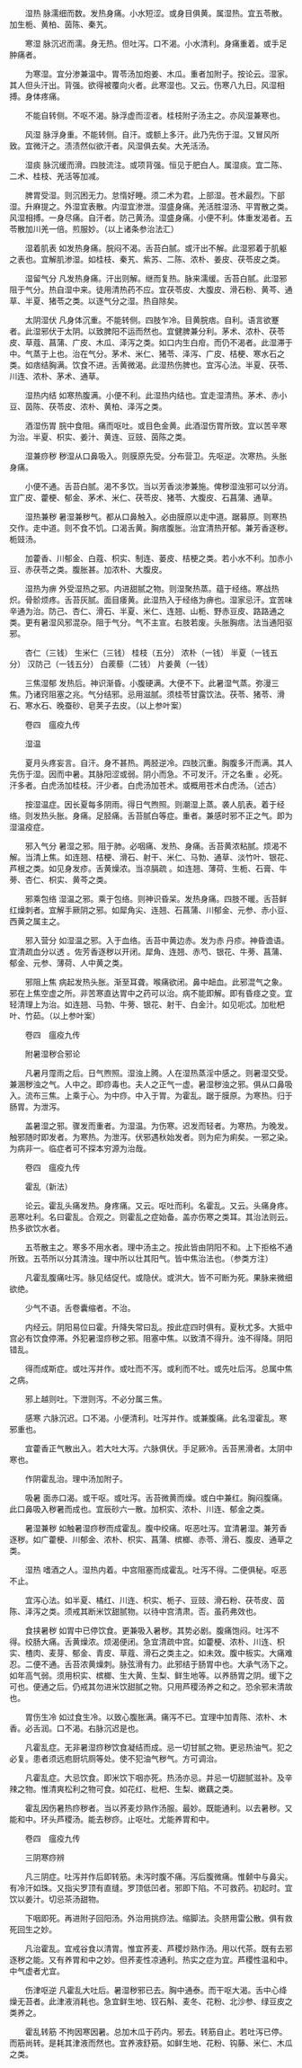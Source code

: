 <!-- { "loadSidebar": true } -->
　　湿热 脉濡细而数。发热身痛。小水短涩。或身目俱黄。属湿热。宜五苓散。加生栀、黄柏、茵陈、秦艽。

　　寒湿 脉沉迟而濡。身无热。但吐泻。口不渴。小水清利。身痛重着。或手足肿痛者。

　　为寒湿。宜分渗兼温中。胃苓汤加炮姜、木瓜。重者加附子。按论云。湿家。其人但头汗出。背强。欲得被覆向火者。此寒湿也。又云。伤寒八九日。风湿相搏。身体疼痛。

　　不能自转侧。不呕不渴。脉浮虚而涩者。桂枝附子汤主之。亦风湿兼寒也。

　　风湿 脉浮身重。不能转侧。自汗。或额上多汗。此乃先伤于湿。又冒风所致。宜微汗之。渍渍然似欲汗者。风湿俱去矣。大羌活汤。

　　湿痰 脉沉缓而滑。四肢流注。或项背强。恒见于肥白人。属湿痰。宜二陈、二术、桂枝、羌活等加减。

　　脾胃受湿。则沉困无力。怠惰好睡。须二术为君。上部湿。苍术最烈。下部湿。升麻提之。外湿宜表散。内湿宜渗泄。湿盛身痛。羌活胜湿汤、平胃散之类。风湿相搏。一身尽痛。自汗者。防己黄汤。湿盛身痛。小便不利。体重发渴者。五苓散加川羌一倍。煎服妙。（以上诸条参治法汇）

　　湿着肌表 如发热身痛。脘闷不渴。舌苔白腻。或汗出不解。此湿邪着于肌躯之表也。宜解肌渗湿。如桂枝、秦艽、紫苏、二陈、浓朴、姜皮、茯苓皮之类。

　　湿留气分 凡发热身痛。汗出则解。继而复热。脉来濡缓。舌苔白腻。此湿邪阻于气分。热自湿中来。徒用清热药不应。宜茯苓皮、大腹皮、滑石粉、黄芩、通草、半夏、猪苓之类。以逐气分之湿。热自除矣。

　　太阴湿伏 凡身体沉重。不能转侧。四肢乍冷。目黄脘痞。自利。语言欲蹇者。此湿邪伏于太阴。以致脾阳不运而然也。宜健脾兼分利。茅术、浓朴、茯苓皮、草蔻、菖蒲、广皮、木瓜、泽泻之类。如口内生白疳。而仍不渴者。此湿滞于中。气蒸于上也。治在气分。茅术、米仁、猪苓、泽泻、广皮、桔梗、寒水石之类。如痞结胸满。饮食不进。舌黄微渴。此湿热伤脾也。宜泻心法。半夏、茯苓、川连、浓朴、茅术、通草。

　　湿热内结 如寒热腹满。小便不利。此湿热内结也。宜走湿清热。茅术、赤小豆、茵陈、茯苓皮、浓朴、黄柏、泽泻之类。

　　酒湿伤胃 脘中食阻。痛而呕吐。或目色金黄。此酒湿伤胃所致。宜以苦辛寒为治。半夏、枳实、姜汁、黄连、豆豉、茵陈之类。

　　湿兼痧秽 秽湿从口鼻吸入。则膜原先受。分布营卫。先呕逆。次寒热。头胀身痛。

　　小便不通。舌苔白腻。渴不多饮。当以芳香淡渗兼施。俾秽湿浊邪可以分消。宜广皮、藿梗、郁金、茅术、米仁、茯苓皮、猪苓、大腹皮、石菖蒲、通草。

　　湿热兼秽 暑湿兼秽气。都从口鼻触入。必由膜原以走中道。踞募原。则寒热交作。走中道。则不食不饥。口渴舌黄。胸痞腹胀。治宜清热开郁。兼芳香逐秽。栀豉汤。

　　加藿香、川郁金、白蔻、枳实、制连、蒌皮、桔梗之类。若小水不利。加赤小豆、赤茯苓之类。腹胀甚。加浓朴、大腹皮。

　　湿热为痹 外受湿热之邪。内进甜腻之物。则湿聚热蒸。蕴于经络。寒战热炽。骨骱烦疼。舌苔灰腻。面目痿黄。此湿热入于经络为痹也。湿家忌汗。宜苦味辛通为治。防己、杏仁、滑石、半夏、米仁、连翘、山栀、野赤豆皮、路路通之类。更有暑湿风邪混杂。阻于气分。气不主宣。右肢若废。头胀胸痞。法当通阳驱邪。

　　杏仁（三钱） 生米仁（三钱） 桂枝（五分） 浓朴（一钱） 半夏（一钱五分） 汉防己（一钱五分） 白蒺藜（二钱） 片姜黄（一钱）

　　三焦湿郁 发热后。神识渐昏。小腹硬满。大便不下。此暑湿气蒸。弥漫三焦。乃诸窍阻塞之兆。气分结邪。忌用滋腻。须桂苓甘露饮法。茯苓、猪苓、滑石、寒水石、晚蚕砂、皂荚子去皮。（以上参叶案）

　　卷四　瘟疫九传

　　湿温

　　夏月头疼妄言。自汗。身不甚热。两胫逆冷。四肢沉重。胸腹多汗而满。其人先伤于湿。因而中暑。其脉阳涩或弱。阴小而急。不可发汗。汗之名重 。必死。汗多者。白虎汤加桂枝。汗少者。白虎汤加苍术。或概用苍术白虎汤。（述古）

　　按湿温症。因长夏每多阴雨。得日气煦照。则潮湿上蒸。袭人肌表。着于经络。则发热头胀。身痛。足胫痛。舌苔腻白等症。重者。兼感时邪不正之气。即为湿温疫症。

　　邪入气分 暑湿之邪。阻于肺。必咽痛、发热、身痛。舌苔黄浓粘腻。烦渴不解。当清上焦。如连翘、桔梗、滑石、射干、米仁、马勃、通草、淡竹叶、银花、芦根之类。如见身发疹。舌黄燥浓。当凉膈疏 。如连翘、薄荷、生栀、石膏、牛蒡、杏仁、枳实、黄芩之类。

　　邪乘包络 湿温之邪。乘于包络。则神识昏呆。发热身痛。四肢不暖。舌苔鲜红燥刺者。宜解手厥阴之邪。如犀角尖、连翘、石菖蒲、川郁金、元参、赤小豆、西黄之属主之。

　　邪入营分 如湿温之邪。入于血络。舌苔中黄边赤。发为赤 丹疹。神昏谵语。宜清疏血分以透 。佐芳香逐秽以开闭。犀角、连翘、赤芍、银花、牛蒡、菖蒲、郁金、元参、薄荷、人中黄之类。

　　邪阻上焦 病起发热头胀。渐至耳聋。喉痛欲闭。鼻中衄血。此邪混气之象。邪在上焦空虚之所。非苦寒直达胃中之药可以治。病不能即解。即有昏痉之变。宜轻清理上为治。如连翘、马勃、牛蒡、银花、射干、白金汁。如见呃忒。加枇杷叶、竹茹。（以上参叶案）

　　卷四　瘟疫九传

　　附暑湿秽合邪论

　　凡暑月霪雨之后。日气煦照。湿浊上腾。人在湿热蒸淫中感之。则暑湿交受。兼溷秽浊之气。人中之。即痧毒也。夫人之正气一虚。暑湿秽浊之邪。俱从口鼻吸入。流布三焦。上乘于心。为中痧。中入于胃。为霍乱。踞于膜原。为寒热。归于肠胃。为泄泻。

　　盖暑湿之邪。骤发而重者。为湿温。为伤寒。迟发而轻者。为寒热。为晚发。触邪随时即发者。为寒热。为泄泻。伏邪遇秋始发者。则为疟为痢矣。一邪之染。为病非一。临症者可不探本穷源为治哉。

　　卷四　瘟疫九传

　　霍乱（新法）

　　论云。霍乱头痛发热。身疼痛。又云。呕吐而利。名霍乱。又云。头痛身疼。恶寒吐利。名曰霍乱。合观之。则霍乱之症始备。盖亦伤寒之类耳。其治法则云。热多欲饮水者。

　　五苓散主之。寒多不用水者。理中汤主之。按此皆由阴阳不和。上下拒格不通所致。五苓所以分其清浊。理中所以壮其阳气。皆中焦治法也。（参类方注）

　　凡霍乱腹痛吐泻。脉见结促代。或隐伏。或洪大。皆不可断为死。果脉来微细欲绝。

　　少气不语。舌卷囊缩者。不治。

　　内经云。阴阳易位曰霍。升降失常曰乱。按此症四时俱有。夏秋尤多。大抵中宫必有饮食停滞。外犯暑湿痧秽之邪。阻塞中焦。以致清不得升。浊不得降。阴阳错乱。

　　得而成斯症。或吐泻并作。或吐而不泻。或利而不吐。或先吐后泻。总属中焦之病。

　　邪上越则吐。下泄则泻。不必分属三焦。

　　感寒 六脉沉迟。口不渴。小便清利。吐泻并作。或兼腹痛。此名湿霍乱。寒邪重也。

　　宜藿香正气散出入。若大吐大泻。六脉俱伏。手足厥冷。舌苔黑滑者。太阴中寒也。

　　作阴霍乱治。理中汤加附子。

　　吸暑 面赤口渴。或干呕。或吐泻。舌苔微黄而燥。或白中兼红。胸闷腹痛。此口鼻吸入秽暑而成也。宜辰砂六一散。加枳实、浓朴、川连、郁金之类。

　　暑湿兼秽 如触暑湿痧秽而成霍乱。腹中绞痛。呕恶吐泻。宜清暑湿。兼芳香逐秽。如广藿梗、川郁金、浓朴、枳实、菖蒲、槟榔、赤苓、滑石、腹皮、通草之类。

　　湿热 嗜酒之人。湿热内着。中宫阻塞而成霍乱。吐泻不得。二便俱秘。呕恶不止。

　　宜泻心法。如半夏、橘红、川连、枳实、栀子、豆豉、滑石粉、茯苓皮、茵陈、泽泻之类。须戒其断米饮甜腻物。以待中宫清肃。否。虽药弗效也。

　　食挟暑秽 如胃中已停饮食。更兼吸入暑秽。其势必剧。腹痛饱闷。吐泻不得。绞肠大痛。舌黄燥浓。烦渴便闭。急宜清疏中宫。如藿梗、浓朴、川连、枳实、楂肉、麦芽、郁金、青皮、草蔻、滑石之类主之。如未效。腹中板实。大痛难忍。二便不通。舌苔浓黄燥刺。脉弦滑有力。此邪结于肠胃中也。大承气汤下之。如年高气弱。须用枳实、槟榔、生大黄、生梨、鲜生地等。以养肠胃之阴。缓下之可也。便通之后。仍戒其勿进米饮甜腻之物。只用芦稷汤养之和之。恐余邪未清故也。

　　胃伤生冷 如过食生冷。以致心腹胀满。痛泻不已。宜理中加青陈、浓朴、木香。必舌润。口不渴。右脉沉迟是也。

　　凡霍乱症。无非暑湿痧秽饮食凝结而成。忌一切甘腻之物。更忌热油气。犯之必复。患者须远庖厨坑厕等处。使不犯油气秽气。方可调治。

　　凡霍乱症。大忌饮食。即米饮下咽亦死。热汤亦忌。并忌一切甜腻滋补。及辛辣之物。惟清爽松利之物可食。如花红、枇杷、生梨、嫩藕之类。

　　霍乱因伤暑热痧秽者。当以荞麦炒熟作汤服。最妙。既能通利。以去暑秽。又能和中。环头芦稷汤。能去秽痧。止呕吐。尤能养胃和中。

　　卷四　瘟疫九传

　　三阴寒痧辨

　　凡三阴症。吐泻并作后即转筋。未泻时腹不痛。泻后腹微痛。惟颡中与鼻尖。有冷汗如珠。又指尖罗顶有直缝。罗顶低凹者。邪即下陷。不可救药。初起时。宜饮以姜汁。切忌茶汤甜物。

　　下咽即死。再进附子回阳汤。外治用挑痧法。缩脚法。灸脐用雷公散。俱有救死回生之妙。

　　凡治霍乱。宜戒谷食以清胃。惟宜荞麦、芦稷炒熟作汤。用以代茶。既有去邪逐秽之能。又有养胃和中之妙。但荞麦性凉通利。热实之症为宜。芦稷性温和中。中气虚者尤宜。

　　伤津呕逆 凡霍乱大吐后。暑湿秽邪已去。胸中通泰。而干呕大渴。舌中心绛燥无苔者。此津液消耗也。急宜鲜生地、钗石斛、麦冬、花粉、北沙参、绿豆皮之类养之。

　　霍乱转筋 不拘因寒因暑。总加木瓜于药内。邪去。转筋自止。若吐泻已停。而筋尚转。是耗其津液而然也。宜养液舒筋。如鲜生地、花粉、钩藤、米仁、木瓜之类。

